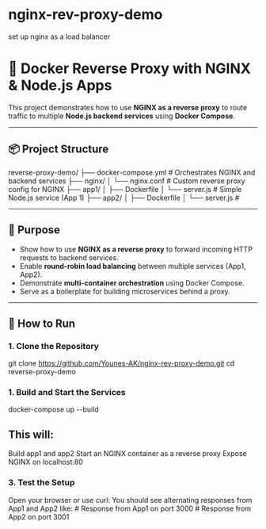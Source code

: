 # nginx-rev-proxy-demo
set up nginx as a load balancer

# 🔁 Docker Reverse Proxy with NGINX & Node.js Apps

This project demonstrates how to use **NGINX as a reverse proxy** to route traffic to multiple **Node.js backend services** using **Docker Compose**.

---
## 📦 Project Structure

reverse-proxy-demo/ ├── docker-compose.yml # Orchestrates NGINX and backend services ├── nginx/ │ └── nginx.conf # Custom reverse proxy config for NGINX ├── app1/ │ ├── Dockerfile │ └── server.js # Simple Node.js service (App 1) ├── app2/ │ ├── Dockerfile │ └── server.js #

---

## 🎯 Purpose

- Show how to use **NGINX as a reverse proxy** to forward incoming HTTP requests to backend services.
- Enable **round-robin load balancing** between multiple services (App1, App2).
- Demonstrate **multi-container orchestration** using Docker Compose.
- Serve as a boilerplate for building microservices behind a proxy.

---

## 🚀 How to Run

### 1. Clone the Repository

  git clone https://github.com/Younes-AK/nginx-rev-proxy-demo.git
  cd reverse-proxy-demo
  
### 1. Build and Start the Services
  docker-compose up --build

  
## This will:
  Build app1 and app2
  Start an NGINX container as a reverse proxy
  Expose NGINX on localhost:80

### 3. Test the Setup
  Open your browser or use curl:
    You should see alternating responses from App1 and App2 like:
      # Response from App1 on port 3000
      # Response from App2 on port 3001
